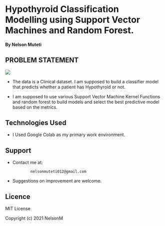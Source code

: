 # Hypothyroid Classification Modelling using Support Vector Machines and Random Forest.


#### By Nelson Muteti

## PROBLEM STATEMENT

<img src="https://encrypted-tbn0.gstatic.com/images?q=tbn:ANd9GcRESX820tLP2YZr6g-3pbFkCPRys-AkFJ3XgQ&usqp=CAU.png">


* The data is a Clinical dataset. I am supposed to build a classifier model that predicts whether a patient has Hypothyroid or not.

* I am supposed to use various Support Vector Machine Kernel Functions and random forest to build models and select the best predictive model based on the metrics.

## Technologies Used

* I Used Google Colab as my primary work environment.

## Support

* Contact me at:
     
              nelsonmuteti012@gmail.com
             



* Suggestions on improvement are welcome.

## Licence

MIT License

Copyright (c) 2021 NelsonM
